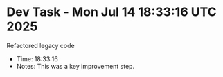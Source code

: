 # Dev Task - Mon Jul 14 18:33:16 UTC 2025
Refactored legacy code
- Time: 18:33:16
- Notes: This was a key improvement step.
